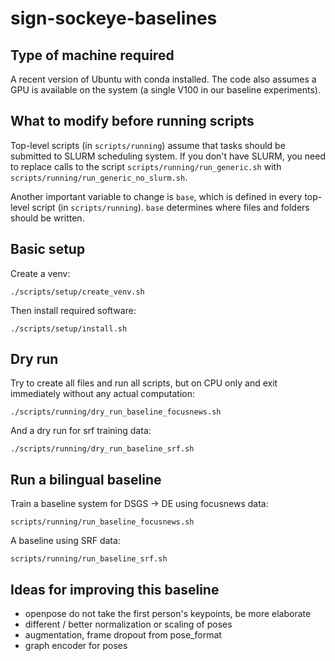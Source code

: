 # sign-sockeye-baselines

## Type of machine required

A recent version of Ubuntu with conda installed. The code also
assumes a GPU is available on the system (a single V100 in our
baseline experiments).

## What to modify before running scripts

Top-level scripts (in `scripts/running`) assume that tasks should be submitted to SLURM
scheduling system. If you don't have SLURM, you need to replace calls to the script
`scripts/running/run_generic.sh` with `scripts/running/run_generic_no_slurm.sh`.

Another important variable to change is `base`, which is defined
in every top-level script (in `scripts/running`). `base` determines where
files and folders should be written.

## Basic setup

Create a venv:

    ./scripts/setup/create_venv.sh

Then install required software:

    ./scripts/setup/install.sh

## Dry run

Try to create all files and run all scripts, but on CPU only and exit immediately without any actual computation:

    ./scripts/running/dry_run_baseline_focusnews.sh

And a dry run for srf training data:

    ./scripts/running/dry_run_baseline_srf.sh

## Run a bilingual baseline

Train a baseline system for DSGS -> DE using focusnews data:

    scripts/running/run_baseline_focusnews.sh

A baseline using SRF data:

    scripts/running/run_baseline_srf.sh

## Ideas for improving this baseline

- openpose do not take the first person's keypoints, be more elaborate
- different / better normalization or scaling of poses
- augmentation, frame dropout from pose_format
- graph encoder for poses
